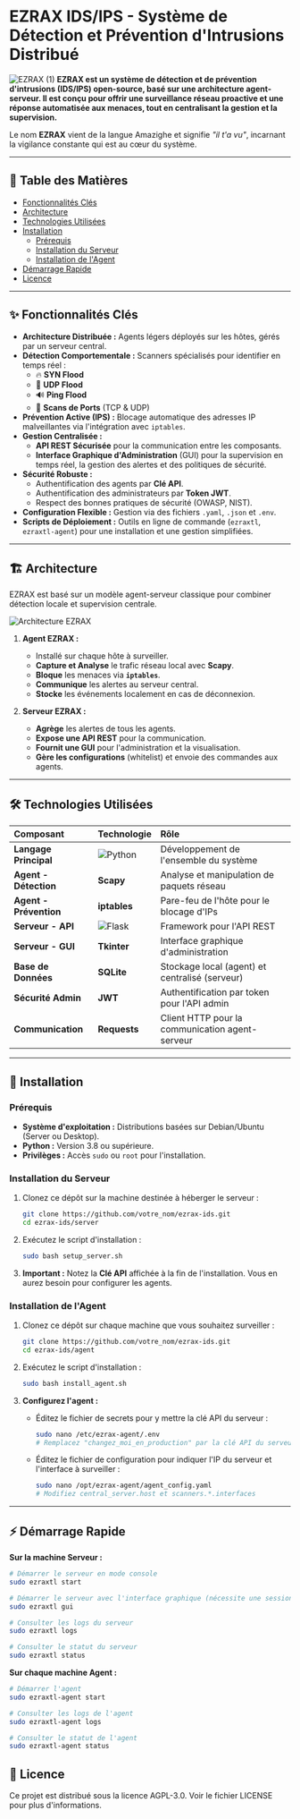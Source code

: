 # EZRAX IDS/IPS - Système de Détection et Prévention d'Intrusions Distribué
![EZRAX (1)](https://github.com/user-attachments/assets/1a321353-8d55-4607-b966-8008cabdd5a5)
**EZRAX est un système de détection et de prévention d'intrusions (IDS/IPS) open-source, basé sur une architecture agent-serveur. Il est conçu pour offrir une surveillance réseau proactive et une réponse automatisée aux menaces, tout en centralisant la gestion et la supervision.**

Le nom **EZRAX** vient de la langue Amazighe et signifie *"il t'a vu"*, incarnant la vigilance constante qui est au cœur du système.

---

## 📜 Table des Matières

- [Fonctionnalités Clés](#-fonctionnalités-clés)
- [Architecture](#-architecture)
- [Technologies Utilisées](#-technologies-utilisées)
- [Installation](#-installation)
  - [Prérequis](#prérequis)
  - [Installation du Serveur](#installation-du-serveur)
  - [Installation de l'Agent](#installation-de-l-agent)
- [Démarrage Rapide](#-démarrage-rapide)
- [Licence](#-licence)

---

## ✨ Fonctionnalités Clés

- **Architecture Distribuée :** Agents légers déployés sur les hôtes, gérés par un serveur central.
- **Détection Comportementale :** Scanners spécialisés pour identifier en temps réel :
  - 🔥 **SYN Flood**
  - 🌊 **UDP Flood**
  - 🔊 **Ping Flood**
  - 🚪 **Scans de Ports** (TCP & UDP)
- **Prévention Active (IPS) :** Blocage automatique des adresses IP malveillantes via l'intégration avec `iptables`.
- **Gestion Centralisée :**
  - **API REST Sécurisée** pour la communication entre les composants.
  - **Interface Graphique d'Administration** (GUI) pour la supervision en temps réel, la gestion des alertes et des politiques de sécurité.
- **Sécurité Robuste :**
  - Authentification des agents par **Clé API**.
  - Authentification des administrateurs par **Token JWT**.
  - Respect des bonnes pratiques de sécurité (OWASP, NIST).
- **Configuration Flexible :** Gestion via des fichiers `.yaml`, `.json` et `.env`.
- **Scripts de Déploiement :** Outils en ligne de commande (`ezraxtl`, `ezraxtl-agent`) pour une installation et une gestion simplifiées.

---

## 🏗️ Architecture

EZRAX est basé sur un modèle agent-serveur classique pour combiner détection locale et supervision centrale.

![Architecture EZRAX](chemin/vers/votre/diagramme_architecture.png) <!-- Remplacez par le chemin de votre diagramme d'architecture -->

1.  **Agent EZRAX :**
    - Installé sur chaque hôte à surveiller.
    - **Capture et Analyse** le trafic réseau local avec **Scapy**.
    - **Bloque** les menaces via **`iptables`**.
    - **Communique** les alertes au serveur central.
    - **Stocke** les événements localement en cas de déconnexion.

2.  **Serveur EZRAX :**
    - **Agrège** les alertes de tous les agents.
    - **Expose une API REST** pour la communication.
    - **Fournit une GUI** pour l'administration et la visualisation.
    - **Gère les configurations** (whitelist) et envoie des commandes aux agents.

---

## 🛠️ Technologies Utilisées

| Composant | Technologie | Rôle |
| :--- | :--- | :--- |
| **Langage Principal** | ![Python](https://img.shields.io/badge/Python-3776AB?style=for-the-badge&logo=python&logoColor=white) | Développement de l'ensemble du système |
| **Agent - Détection** | **Scapy** | Analyse et manipulation de paquets réseau |
| **Agent - Prévention**| **iptables** | Pare-feu de l'hôte pour le blocage d'IPs |
| **Serveur - API** | ![Flask](https://img.shields.io/badge/Flask-000000?style=for-the-badge&logo=flask&logoColor=white) | Framework pour l'API REST |
| **Serveur - GUI** | **Tkinter** | Interface graphique d'administration |
| **Base de Données** | **SQLite** | Stockage local (agent) et centralisé (serveur) |
| **Sécurité Admin** | **JWT** | Authentification par token pour l'API admin |
| **Communication** | **Requests** | Client HTTP pour la communication agent-serveur |

---

## 🚀 Installation

### Prérequis

- **Système d'exploitation :** Distributions basées sur Debian/Ubuntu (Server ou Desktop).
- **Python :** Version 3.8 ou supérieure.
- **Privilèges :** Accès `sudo` ou `root` pour l'installation.

### Installation du Serveur

1.  Clonez ce dépôt sur la machine destinée à héberger le serveur :
    ```bash
    git clone https://github.com/votre_nom/ezrax-ids.git
    cd ezrax-ids/server
    ```

2.  Exécutez le script d'installation :
    ```bash
    sudo bash setup_server.sh
    ```
3.  **Important :** Notez la **Clé API** affichée à la fin de l'installation. Vous en aurez besoin pour configurer les agents.

### Installation de l'Agent

1.  Clonez ce dépôt sur chaque machine que vous souhaitez surveiller :
    ```bash
    git clone https://github.com/votre_nom/ezrax-ids.git
    cd ezrax-ids/agent
    ```

2.  Exécutez le script d'installation :
    ```bash
    sudo bash install_agent.sh
    ```

3.  **Configurez l'agent :**
    - Éditez le fichier de secrets pour y mettre la clé API du serveur :
      ```bash
      sudo nano /etc/ezrax-agent/.env
      # Remplacez "changez_moi_en_production" par la clé API du serveur.
      ```
    - Éditez le fichier de configuration pour indiquer l'IP du serveur et l'interface à surveiller :
      ```bash
      sudo nano /opt/ezrax-agent/agent_config.yaml
      # Modifiez central_server.host et scanners.*.interfaces
      ```

---

## ⚡ Démarrage Rapide

**Sur la machine Serveur :**

```bash
# Démarrer le serveur en mode console
sudo ezraxtl start

# Démarrer le serveur avec l'interface graphique (nécessite une session X11)
sudo ezraxtl gui

# Consulter les logs du serveur
sudo ezraxtl logs

# Consulter le statut du serveur
sudo ezraxtl status
```

**Sur chaque machine Agent :**
```bash
# Démarrer l'agent
sudo ezraxtl-agent start

# Consulter les logs de l'agent
sudo ezraxtl-agent logs

# Consulter le statut de l'agent
sudo ezraxtl-agent status
```
## 📄 Licence
Ce projet est distribué sous la licence AGPL-3.0. Voir le fichier LICENSE pour plus d'informations.

